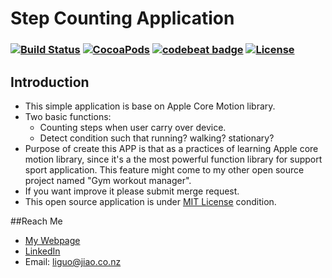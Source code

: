 # Step Counting Application
### [![Build Status](https://travis-ci.org/iceman201/step-counting-application.svg?branch=master)](https://travis-ci.org/iceman201/step-counting-application) [![CocoaPods](https://img.shields.io/badge/Swift-2.2-orange.svg)]() [![codebeat badge](https://codebeat.co/badges/25dcba5f-78ca-40cc-bf91-b162d4cc886c)](https://codebeat.co/projects/github-com-iceman201-step-counting-application) [![License](http://img.shields.io/badge/license-MIT-lightgrey.svg?style=flat)](http://mit-license.org)


## Introduction
* This simple application is base on Apple Core Motion library. 
* Two basic functions:
	* Counting steps when user carry over device.
	* Detect condition such that running? walking? stationary?   
* Purpose of create this APP is that as a practices of learning Apple core motion library, since it's a the most powerful function library for support sport application. This feature might come to my other open source project named "Gym workout manager".
* If you want improve it please submit merge request. 
* This open source application is under [MIT License](https://github.com/iceman201/step-counting-application/blob/master/LICENSE) condition.

##Reach Me
* [My Webpage](http://iceman201.github.io/)
* [LinkedIn](https://nz.linkedin.com/in/liguojiaouc)
* Email: [liguo@jiao.co.nz](liguo@jiao.co.nz)
